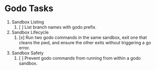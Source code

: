 # Godo Tasks

1. Sandbox Listing
   1. [ ] List branch names with godo prefix.
2. Sandbox Lifecycle
   1. [x] Run two godo commands in the same sandbox, exit one that cleans the pwd, and ensure the
          other exits without triggering a go error.
3. Sandbox Safety
   1. [ ] Prevent godo commands from running from within a godo sandbox.
